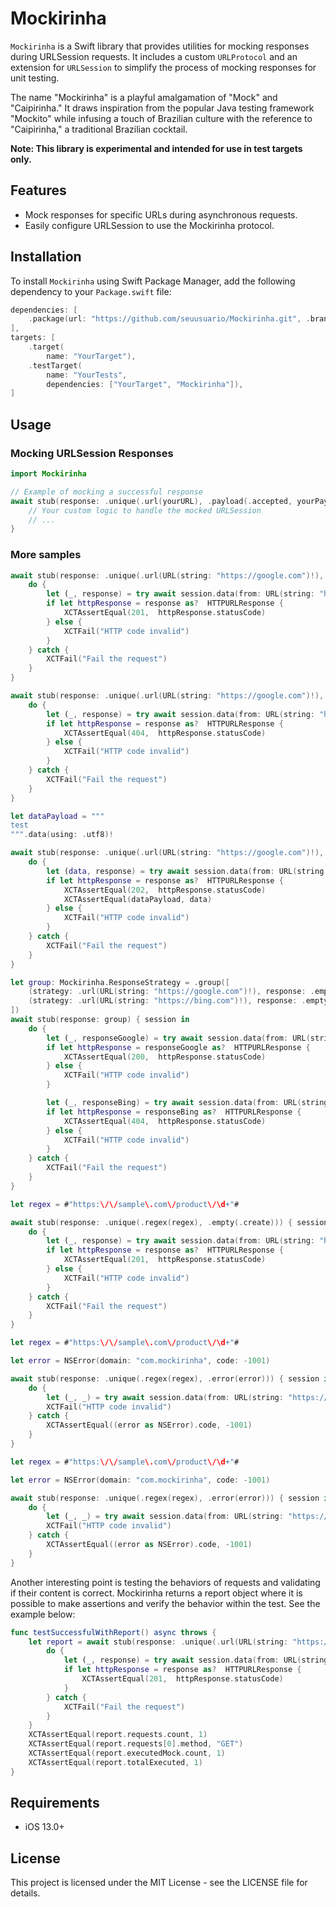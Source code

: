 # Mockirinha

`Mockirinha` is a Swift library that provides utilities for mocking responses during URLSession requests. It includes a custom `URLProtocol` and an extension for `URLSession` to simplify the process of mocking responses for unit testing.

The name "Mockirinha" is a playful amalgamation of "Mock" and "Caipirinha." It draws inspiration from the popular Java testing framework "Mockito" while infusing a touch of Brazilian culture with the reference to "Caipirinha," a traditional Brazilian cocktail.

**Note: This library is experimental and intended for use in test targets only.**

## Features

- Mock responses for specific URLs during asynchronous requests.
- Easily configure URLSession to use the Mockirinha protocol.

## Installation

To install `Mockirinha` using Swift Package Manager, add the following dependency to your `Package.swift` file:

```swift
dependencies: [
    .package(url: "https://github.com/seuusuario/Mockirinha.git", .branch("main"))
],
targets: [
    .target(
        name: "YourTarget"),
    .testTarget(
        name: "YourTests",
        dependencies: ["YourTarget", "Mockirinha"]),
]
```

## Usage

### Mocking URLSession Responses

```swift
import Mockirinha

// Example of mocking a successful response
await stub(response: .unique(.url(yourURL), .payload(.accepted, yourPayload))) { session in
    // Your custom logic to handle the mocked URLSession
    // ...
}
```

### More samples
```swift
await stub(response: .unique(.url(URL(string: "https://google.com")!), .empty(.create))) { session in
    do {
        let (_, response) = try await session.data(from: URL(string: "https://google.com")!)
        if let httpResponse = response as?  HTTPURLResponse {
            XCTAssertEqual(201,  httpResponse.statusCode)
        } else {
            XCTFail("HTTP code invalid")
        }
    } catch {
        XCTFail("Fail the request")
    }
}
```
```swift
await stub(response: .unique(.url(URL(string: "https://google.com")!), .empty(.notFound))) { session in
    do {
        let (_, response) = try await session.data(from: URL(string: "https://google.com")!)
        if let httpResponse = response as?  HTTPURLResponse {
            XCTAssertEqual(404,  httpResponse.statusCode)
        } else {
            XCTFail("HTTP code invalid")
        }
    } catch {
        XCTFail("Fail the request")
    }
}
```
```swift
let dataPayload = """
test
""".data(using: .utf8)!

await stub(response: .unique(.url(URL(string: "https://google.com")!), .payload(.accepted, dataPayload))) { session in
    do {
        let (data, response) = try await session.data(from: URL(string: "https://google.com")!)
        if let httpResponse = response as?  HTTPURLResponse {
            XCTAssertEqual(202,  httpResponse.statusCode)
            XCTAssertEqual(dataPayload, data)
        } else {
            XCTFail("HTTP code invalid")
        }
    } catch {
        XCTFail("Fail the request")
    }
}
```
```swift
let group: Mockirinha.ResponseStrategy = .group([
    (strategy: .url(URL(string: "https://google.com")!), response: .empty(.ok)),
    (strategy: .url(URL(string: "https://bing.com")!), response: .empty(.notFound))
])
await stub(response: group) { session in
    do {
        let (_, responseGoogle) = try await session.data(from: URL(string: "https://google.com")!)
        if let httpResponse = responseGoogle as?  HTTPURLResponse {
            XCTAssertEqual(200,  httpResponse.statusCode)
        } else {
            XCTFail("HTTP code invalid")
        }

        let (_, responseBing) = try await session.data(from: URL(string: "https://bing.com")!)
        if let httpResponse = responseBing as?  HTTPURLResponse {
            XCTAssertEqual(404,  httpResponse.statusCode)
        } else {
            XCTFail("HTTP code invalid")
        }
    } catch {
        XCTFail("Fail the request")
    }
}
```
```swift
let regex = #"https:\/\/sample\.com\/product\/\d+"#

await stub(response: .unique(.regex(regex), .empty(.create))) { session in
    do {
        let (_, response) = try await session.data(from: URL(string: "https://sample.com/product/1")!)
        if let httpResponse = response as?  HTTPURLResponse {
            XCTAssertEqual(201,  httpResponse.statusCode)
        } else {
            XCTFail("HTTP code invalid")
        }
    } catch {
        XCTFail("Fail the request")
    }
}
```
```swift
let regex = #"https:\/\/sample\.com\/product\/\d+"#

let error = NSError(domain: "com.mockirinha", code: -1001)

await stub(response: .unique(.regex(regex), .error(error))) { session in
    do {
        let (_, _) = try await session.data(from: URL(string: "https://sample.com/product/1")!)
        XCTFail("HTTP code invalid")
    } catch {
        XCTAssertEqual((error as NSError).code, -1001)
    }
}
```
```swift
let regex = #"https:\/\/sample\.com\/product\/\d+"#

let error = NSError(domain: "com.mockirinha", code: -1001)

await stub(response: .unique(.regex(regex), .error(error))) { session in
    do {
        let (_, _) = try await session.data(from: URL(string: "https://sample.com/product/1")!)
        XCTFail("HTTP code invalid")
    } catch {
        XCTAssertEqual((error as NSError).code, -1001)
    }
}
```

Another interesting point is testing the behaviors of requests and validating if their content is correct. Mockirinha returns a report object where it is possible to make assertions and verify the behavior within the test. See the example below:

```swift
func testSuccessfulWithReport() async throws {
    let report = await stub(response: .unique(.url(URL(string: "https://google.com")!), .empty(.create))) { session in
        do {
            let (_, response) = try await session.data(from: URL(string: "https://google.com")!)
            if let httpResponse = response as?  HTTPURLResponse {
                XCTAssertEqual(201,  httpResponse.statusCode)
            }
        } catch {
            XCTFail("Fail the request")
        }
    }
    XCTAssertEqual(report.requests.count, 1)
    XCTAssertEqual(report.requests[0].method, "GET")
    XCTAssertEqual(report.executedMock.count, 1)
    XCTAssertEqual(report.totalExecuted, 1)
}
```
## Requirements
* iOS 13.0+
## License
This project is licensed under the MIT License - see the LICENSE file for details.